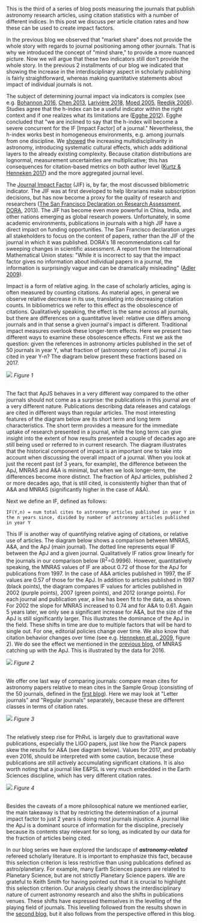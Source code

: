 

This is the third of a series of blog posts measuring the journals that publish astronomy research articles, using citation statistics with a number of different indices. In this post we discuss per article citation rates and how these can be used to create impact factors. 

In the previous blog we observed that "market share" does not provide the whole story with regards to journal positioning among other journals. That is why we introduced the concept of "mind share," to provide a more nuanced picture. Now we will argue that these two indicators still don't provide the whole story. In the previous 2 installments of our blog we indicated that showing the increase in the interdisciplinary aspect in scholarly publishing is fairly straightforward, whereas making quantitative statements about impact of individual journals is not. 

The subject of determining journal impact via indicators is complex (see e.g. [Bohannon 2016](https://www.sciencemag.org/news/2016/07/hate-journal-impact-factors-new-study-gives-you-one-more-reason), [Chen 2013](https://www.tandfonline.com/doi/abs/10.1080/10919392.2013.840467), [Larivière 2018](https://arxiv.org/abs/1801.08992), [Moed 2005](https://link.springer.com/chapter/10.1007/1-4020-3714-7_6), [Reedijk 2006](https://www.emeraldinsight.com/doi/abs/10.1108/00220410810858001)). Studies agree that the h-index can be a useful indicator within the right context and if one realizes what its limitations are ([Egghe 2012](https://onlinelibrary.wiley.com/doi/abs/10.1002/aris.2010.1440440109)). Egghe concluded that "we are inclined to say that the h-index will become a severe concurrent for the IF [Impact Factor] of a journal." Nevertheless, the h-index works best in homogeneous environments, e.g. among journals from one discipline. We [showed](../blog/citations-journals) the increasing multidisciplinarity in astronomy, introducing systematic cultural effects, which adds additional layers to the already existing complexity. Because citation distributions are lognormal, measurement uncertainties are multiplicative; this has consequences for citation-based metrics on both author level ([Kurtz & Henneken 2017](https://onlinelibrary.wiley.com/doi/abs/10.1002/asi.23689)) and the more aggregated journal level. 


The [Journal Impact Factor](https://ui.adsabs.harvard.edu/#abs/1972Sci...178..471G/abstract) (JIF) is, by far, the most discussed bibliometric indicator. The JIF was at first developed to help librarians make subscription decisions, but has now become a proxy for the quality of research and researchers ([The San Francisco Declaration on Research Assessment, DORA](https://sfdora.org/), 2013). The JIF has become even more powerful in China, India, and other nations emerging as global research powers. Unfortunately, in some academic environments, publications in journals with a high JIF have a direct impact on funding opportunities. The San Francisco declaration urges all stakeholders to focus on the content of papers, rather than the JIF of the journal in which it was published. DORA's 18 recommendations call for sweeping changes in scientific assessment. A report from the International Mathematical Union states: "While it is incorrect to say that the impact factor gives no information about individual papers in a journal, the information is surprisingly vague and can be dramatically misleading" ([Adler 2009](https://projecteuclid.org/euclid.ss/1255009002)). 

Impact is a form of relative aging. In the case of scholarly articles, aging is often measured by counting citations. As material ages, in general we observe relative decrease in its use, translating into decreasing citation counts. In bibliometrics we refer to this effect as the obsolescence of citations. Qualitatively speaking, the effect is the same across all journals, but there are differences on a quantitative level: relative use differs among journals and in that sense a given journal's impact is different. Traditional impact measures overlook these longer-term effects. Here we present two different ways to examine these obsolescence effects. First we ask the question: given the references in astronomy articles published in the set of 50 journals in year Y, what fraction of (astronomy content of) journal J is cited in year Y-n? The diagram below present these fractions based on 2017. 

<div class="text-center">
    <img class="img-thumbnail" src="{{ site.baseurl }}/blog/images/citations-journals-pt3_1.png" />
<em>Figure 1</em>
</div>
<br>

The fact that ApJS behaves in a very different way compared to the other journals should not come as a surprise: the publications in this journal are of a very different nature. Publications describing data releases and catalogs are cited in different ways than regular articles. The most interesting features of the diagram below are its short term and long term characteristics. The short term provides a measure for the immediate uptake of research presented in a journal, while the long term can give insight into the extent of how results presented a couple of decades ago are still being used or referred to in current research. The diagram illustrates that the historical component of impact is an important one to take into account when discussing the overall impact of a journal. When you look at just the recent past (of 3 years, for example), the difference between the ApJ, MNRAS and A&A is minimal, but when we look longer-term, the differences become more distinct. The fraction of ApJ articles, published 2 or more decades ago, that is still cited, is consistently higher than that of A&A and MNRAS (significantly higher in the case of A&A). 

Next we define an IF, defined as follows: 

```
IF(Y,n) = num total cites to astronomy articles published in year Y in the n years since, divided by number of astronomy articles published in year Y
```

This IF is another way of quantifying relative aging of citations, or relative use of articles. The diagram below shows a comparison between MNRAS, A&A, and the ApJ (main journal). The dotted line represents equal IF between the ApJ and a given journal. Qualitatively IF ratios grow linearly for the journals in our comparison below (R<sup>2</sup>=0.9996). However, quantitatively speaking, the MNRAS values of IF are about 0.72 of those for the ApJ for publications from 1997. In the case of A&A articles published in 1997, the IF values are 0.57 of those for the ApJ.  In addition to articles published in 1997 (black points), the diagram compares IF values for articles published in 2002 (purple points), 2007 (green points), and 2012 (orange points). For each journal and publication year, a line has been fit to the data, as shown. For 2002 the slope for MNRAS increased to 0.74 and for A&A to 0.61. Again 5 years later, we only see a significant increase for A&A, but the size of the ApJ is still significantly larger. This illustrates the dominance of the ApJ in the field. These shifts in time are due to multiple factors that will be hard to single out. For one, editorial policies change over time. We also know that citation behavior changes over time (see e.g. [Henneken et al. 2009](https://ui.adsabs.harvard.edu/#abs/2009JInfo...3....1H/abstract), figure 2). We do see the effect we mentioned in the [previous blog](../blog/citations-journals-2), of MNRAS catching up with the ApJ. This is illustrated by the data for 2016.

<div class="text-center">
    <img class="img-thumbnail" src="{{ site.baseurl }}/blog/images/citations-journals-pt3_2.png" />
<em>Figure 2</em>
</div>
<br>

We offer one last way of comparing journals: compare mean cites for astronomy papers relative to mean cites in the Sample Group (consisting of the 50 journals, defined in the [first blog](../blog/citations-journals)). Here we may look at "Letter journals" and "Regular journals" separately, because these are different classes in terms of citation rates.

<div class="text-center">
    <img class="img-thumbnail" src="{{ site.baseurl }}/blog/images/citations-journals-pt3_3.png" />
<em>Figure 3</em>
</div>
<br>

The relatively steep rise for PhRvL is largely due to gravitational wave publications, especially the LIGO papers, just like how the Planck papers skew the results for A&A (see diagram below). Values for 2017, and probably even 2016, should be interpreted with some caution, because these publications are still actively accumulating significant citations. It is also worth noting that a journal like E&PSL is very much embedded in the Earth Sciences discipline, which has very different citation rates.

<div class="text-center">
    <img class="img-thumbnail" src="{{ site.baseurl }}/blog/images/citations-journals-pt3_4.png" />
<em>Figure 4</em>
</div>
<br>

Besides the caveats of a more philosophical nature we mentioned earlier, the main takeaway is that by restricting the determination of a journal impact factor to just 2 years is doing most journals injustice. A journal like the ApJ is a dominant source of information for the discipline, precisely because its contents stay relevant for so long, as indicated by our data for the fraction of articles being cited.

In our blog series we have explored the landscape of **_astronomy-related_** refereed scholarly literature. It is important to emphasize this fact, because this selection criterion is less restrictive than using publications defined as astro/planetary. For example, many Earth Sciences papers are related to Planetary Science, but are not strictly Planetary Science papers. We are grateful to Keith Smith for having pointed out that it is crucial to highlight this selection criterion. Our analysis clearly shows the interdisciplinary nature of current astronomy research and also the shifts in publications venues. These shifts have expressed themselves in the levelling of the playing field of journals. This levelling followed from the results shown in the [second blog](../blog/citations-journals-2), but it also follows from the perspective offered in this blog.
